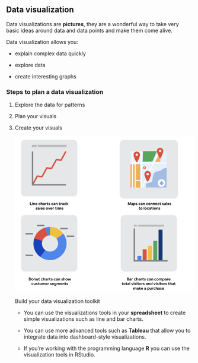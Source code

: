 ## Data visualization

Data visualizations are **pictures**, they are a wonderful way to take very basic ideas around data and data points and make them come alive.

Data visualization allows you:

- explain complex data quickly

- explore data

- create interesting graphs

### Steps to plan a data visualization

1. Explore the data for patterns

2. Plan your visuals

3. Create your visuals

   ![charts](./charts-func.png)

   Build your data visualization toolkit

   - You can use the visualizations tools in your **spreadsheet** to create simple visualizations such as line and bar charts.

   - You can use more advanced tools such as **Tableau** that allow you to integrate data into dashboard-style visualizations.

   - If you’re working with the programming language **R** you can use the visualization tools in RStudio.
